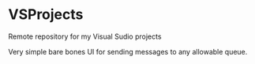 # VSProjects
Remote repository for my Visual Sudio projects

Very simple bare bones UI for sending messages to any allowable queue.


